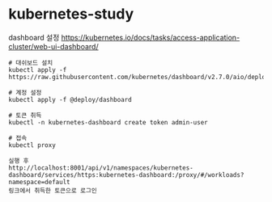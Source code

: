 # kubernetes-study

dashboard 설정
https://kubernetes.io/docs/tasks/access-application-cluster/web-ui-dashboard/

```
# 대쉬보드 설치
kubectl apply -f https://raw.githubusercontent.com/kubernetes/dashboard/v2.7.0/aio/deploy/recommended.yaml

# 계정 설정
kubectl apply -f @deploy/dashboard

# 토큰 취득
kubectl -n kubernetes-dashboard create token admin-user

# 접속
kubectl proxy

실행 후
http://localhost:8001/api/v1/namespaces/kubernetes-dashboard/services/https:kubernetes-dashboard:/proxy/#/workloads?namespace=default
링크에서 취득한 토큰으로 로그인
```
